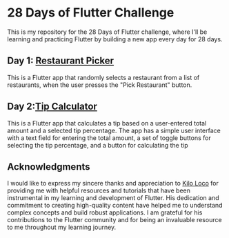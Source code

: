 # 28 Days of Flutter Challenge
This is my repository for the 28 Days of Flutter challenge, where I'll be learning and practicing Flutter by building a new app every day for 28 days. 

## Day 1: [Restaurant Picker](https://github.com/safadtm/28DaysOfFlutter/tree/master/day01_restaurant_picker)
This is a Flutter app that randomly selects a restaurant from a list of restaurants, when the user presses the "Pick Restaurant" button.

## Day 2:[Tip Calculator](https://github.com/safadtm/28DaysOfFlutter/tree/master/day02_tip_calculator)
This is a Flutter app that calculates a tip based on a user-entered total amount and a selected tip percentage. The app has a simple user interface with a text field for entering the total amount, a set of toggle buttons for selecting the tip percentage, and a button for calculating the tip

## Acknowledgments
I would like to express my sincere thanks and appreciation to [Kilo Loco](https://www.youtube.com/channel/UCv75sKQFFIenWHrprnrR9aA) for providing me with helpful resources and tutorials that have been instrumental in my learning and development of Flutter.
His dedication and commitment to creating high-quality content have helped me to understand complex concepts and build robust applications.
I am grateful for his contributions to the Flutter community and for being an invaluable resource to me throughout my learning journey.
